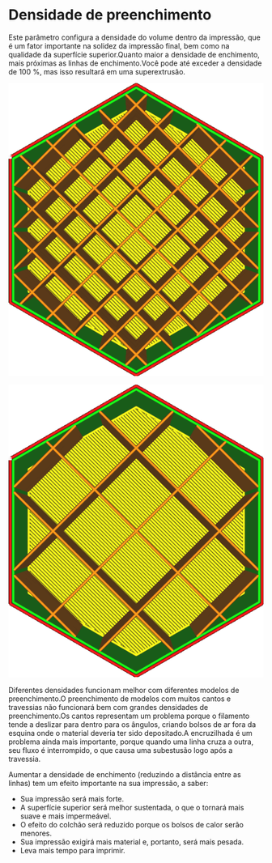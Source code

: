 Densidade de preenchimento
====
Este parâmetro configura a densidade do volume dentro da impressão, que é um fator importante na solidez da impressão final, bem como na qualidade da superfície superior.Quanto maior a densidade de enchimento, mais próximas as linhas de enchimento.Você pode até exceder a densidade de 100 %, mas isso resultará em uma superextrusão.

![Densidade de 20%](../../../articles/images/infill_pattern_grid.png)

![Densidade de 10%](../../../articles/images/infill_sparse_density_low.png)

Diferentes densidades funcionam melhor com diferentes modelos de preenchimento.O preenchimento de modelos com muitos cantos e travessias não funcionará bem com grandes densidades de preenchimento.Os cantos representam um problema porque o filamento tende a deslizar para dentro para os ângulos, criando bolsos de ar fora da esquina onde o material deveria ter sido depositado.A encruzilhada é um problema ainda mais importante, porque quando uma linha cruza a outra, seu fluxo é interrompido, o que causa uma subestusão logo após a travessia.

Aumentar a densidade de enchimento (reduzindo a distância entre as linhas) tem um efeito importante na sua impressão, a saber:
* Sua impressão será mais forte.
* A superfície superior será melhor sustentada, o que o tornará mais suave e mais impermeável.
* O efeito do colchão será reduzido porque os bolsos de calor serão menores.
* Sua impressão exigirá mais material e, portanto, será mais pesada.
* Leva mais tempo para imprimir.